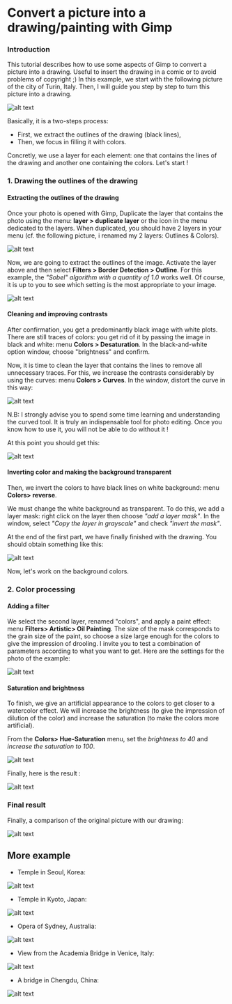 # Convert a picture into a drawing/painting with Gimp

### Introduction
This tutorial describes how to use some aspects of Gimp to convert a picture into a drawing. Useful to insert the drawing in a comic or to avoid problems of copyright ;)
In this example, we start with the following picture of the city of Turin, Italy. Then, I will guide you step by step to turn this picture into a drawing. 

![alt text](https://github.com/martraire/PhotoToSketch/blob/master/images/Turin.jpg)

Basically, it is a two-steps process:
  * First, we extract the outlines of the drawing (black lines),
  * Then, we focus in filling it with colors. 
  
Concretly, we use a layer for each element: one that contains the lines of the drawing and another one containing the colors. Let's start !


### 1. Drawing the outlines of the drawing
#### Extracting the outlines of the drawing
Once your photo is opened with Gimp, Duplicate the layer that contains the photo using the menu: **layer > duplicate layer** or the icon in the menu dedicated to the layers. When duplicated, you should have 2 layers in your menu (cf. the following picture, i renamed my 2 layers: Outlines & Colors).

![alt text](https://github.com/martraire/PhotoToSketch/blob/master/images/Step1.png)

Now, we are going to extract the outlines of the image. Activate the layer above and then select **Filters > Border Detection > Outline**.
For this example, the *"Sobel" algorithm with a quantity of 1.0* works well. Of course, it is up to you to see which setting is the most appropriate to your image. 

![alt text](https://github.com/martraire/PhotoToSketch/blob/master/images/Step2.png)


#### Cleaning and improving contrasts

After confirmation, you get a predominantly black image with white plots. There are still traces of colors: you get rid of it by passing the image in black and white: menu **Colors > Desaturation**. In the black-and-white option window, choose "brightness" and confirm.

Now, it is time to clean the layer that contains the lines to remove all unnecessary traces. For this, we increase the contrasts considerably by using the curves: menu **Colors > Curves**. In the window, distort the curve in this way:

![alt text](https://github.com/martraire/PhotoToSketch/blob/master/images/Step3.png)

N.B: I strongly advise you to spend some time learning and understanding the curved tool. It is truly an indispensable tool for photo editing. Once you know how to use it, you will not be able to do without it !

At this point you should get this:

![alt text](https://github.com/martraire/PhotoToSketch/blob/master/images/Step4.png)


#### Inverting color and making the background transparent

Then, we invert the colors to have black lines on white background: menu **Colors> reverse**.

We must change the white background as transparent. To do this, we add a layer mask: right click on the layer then choose *"add a layer mask"*. In the window, select *"Copy the layer in grayscale"* and check *"invert the mask"*.


At the end of the first part, we have finally finished with the drawing. You should obtain something like this: 

![alt text](https://github.com/martraire/PhotoToSketch/blob/master/images/Result_EndPart1.png)

Now, let's work on the background colors.



### 2. Color processing
#### Adding a filter

We select the second layer, renamed "colors", and apply a paint effect: menu **Filters> Artistic> Oil Painting**. The size of the mask corresponds to the grain size of the paint, so choose a size large enough for the colors to give the impression of drooling. I invite you to test a combination of parameters according to what you want to get. Here are the settings for the photo of the example:

![alt text](https://github.com/martraire/PhotoToSketch/blob/master/images/Step6.png)

#### Saturation and brightness 
To finish, we give an artificial appearance to the colors to get closer to a watercolor effect. We will increase the brightness (to give the impression of dilution of the color) and increase the saturation (to make the colors more artificial).

From the **Colors> Hue-Saturation** menu, set the *brightness to 40* and *increase the saturation to 100*.

![alt text](https://github.com/martraire/PhotoToSketch/blob/master/images/Step7.png)

Finally, here is the result :

![alt text](https://github.com/martraire/PhotoToSketch/blob/master/images/Step8.jpg)

### Final result
Finally, a comparison of the original picture with our drawing:

![alt text](https://github.com/martraire/PhotoToSketch/blob/master/images/FinalComparison.png)


## More example

- Temple in Seoul, Korea:

![alt text](https://github.com/martraire/PhotoToSketch/blob/master/images/FinalComp_ex2.png)

- Temple in Kyoto, Japan:

![alt text](https://github.com/martraire/PhotoToSketch/blob/master/images/FinalComp_ex3.png)


- Opera of Sydney, Australia:

![alt text](https://github.com/martraire/PhotoToSketch/blob/master/images/FinalComp_ex4.png)

- View from the Academia Bridge in Venice, Italy:

![alt text](https://github.com/martraire/PhotoToSketch/blob/master/images/FinalComp_ex5.png)

- A bridge in Chengdu, China:

![alt text](https://github.com/martraire/PhotoToSketch/blob/master/images/FinalComp_ex6.png)


